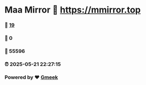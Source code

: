 # Maa Mirror :link: https://mmirror.top 
### :page_facing_up: [19](https://mmirror.top/tag.html) 
### :speech_balloon: 0 
### :hibiscus: 55596 
### :alarm_clock: 2025-05-21 22:27:15 
### Powered by :heart: [Gmeek](https://github.com/Meekdai/Gmeek)
